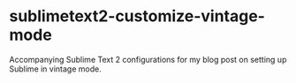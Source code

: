 sublimetext2-customize-vintage-mode
===================================

Accompanying Sublime Text 2 configurations for my blog post on setting up Sublime in vintage mode.